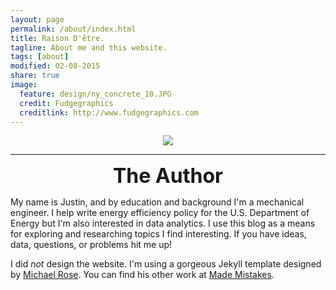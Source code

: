 ```yaml
---
layout: page
permalink: /about/index.html
title: Raison D'être.
tagline: About me and this website.
tags: [about]
modified: 02-08-2015
share: true
image:
  feature: design/ny_concrete_10.JPG
  credit: Fudgegraphics
  creditlink: http://www.fudgegraphics.com
---
```


<center>
<figure>
  <a href='{{ site.url }}/images/design/Definitions.jpg'><img src='{{ site.url }}/images/design/Definitions.jpg'></a>
</figure>
</center>

---

<center>
<font size="6"><b>The Author</b></font>
</center>

My name is Justin, and by education and background I'm a mechanical engineer.  I help write energy efficiency policy for the U.S. Department of Energy but I'm also interested in data analytics.  I use this blog as a means for exploring and researching topics I find interesting.  If you have ideas, data, questions, or problems hit me up!

I did *not* design the website.  I'm using a gorgeous Jekyll template designed by <a href='https://twitter.com/mmistakes'>Michael Rose</a>.  You can find his other work at <a href='http://www.mademistakes.com'>Made Mistakes</a>.

[^2]: Fancy avatars provided by [Brandon Mathis](http://brandonmathis.com/projects/fancy-avatars/demo/) under a [Creative Commons Attribution 3.0 License](http://creativecommons.org/licenses/by/3.0/).

<script>
  (function(i,s,o,g,r,a,m){i['GoogleAnalyticsObject']=r;i[r]=i[r]||function(){
  (i[r].q=i[r].q||[]).push(arguments)},i[r].l=1*new Date();a=s.createElement(o),
  m=s.getElementsByTagName(o)[0];a.async=1;a.src=g;m.parentNode.insertBefore(a,m)
  })(window,document,'script','//www.google-analytics.com/analytics.js','ga');

  ga('create', 'UA-58835878-1', 'auto');
  ga('send', 'pageview');

</script>